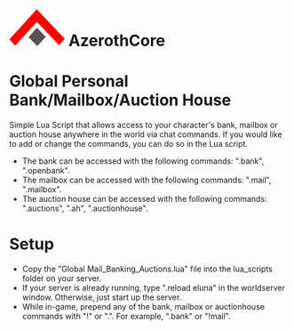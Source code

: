 # ![logo](https://raw.githubusercontent.com/azerothcore/azerothcore.github.io/master/images/logo-github.png) AzerothCore

# Global Personal Bank/Mailbox/Auction House
Simple Lua Script that allows access to your character's bank, mailbox or auction house anywhere in the world via chat commands.  If you would like to add or change the commands, you can do so in the Lua script.

- The bank can be accessed with the following commands: ".bank", ".openbank".
- The mailbox can be accessed with the following commands: ".mail", ".mailbox".
- The auction house can be accessed with the following commands: ".auctions", ".ah", ".auctionhouse".




# Setup

- Copy the "Global Mail_Banking_Auctions.lua" file into the lua_scripts folder on your server.
- If your server is already running, type ".reload eluna" in the worldserver window.  Otherwise, just start up the server.
- While in-game, prepend any of the bank, mailbox or auctionhouse commands with "!" or ".".  For example, ".bank" or "!mail".
